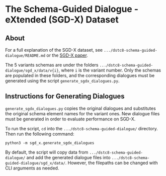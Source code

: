 # The Schema-Guided Dialogue - eXtended (SGD-X) Dataset

## About

For a full explanation of the SGD-X dataset, see
`.../dstc8-schema-guided-dialogue/README.md` or the
[SGD-X paper](https://arxiv.org/pdf/2110.06800.pdf).

The 5 variants schemas are under the folders
`.../dstc8-schema-guided-dialogue/sgd_x/data/v{i}`, where `i` is the variant
number. Only the schemas are populated in these folders, and the corresponding
dialogues must be generated using the script `generate_sgdx_dialogues.py`.

## Instructions for Generating Dialogues

`generate_sgdx_dialogues.py` copies the original dialogues and substitutes the
original schema element names for the variant ones. New dialogue files must be
generated in order to evaluate performance on SGD-X.

To run the script, `cd` into the `.../dstc8-schema-guided-dialogue/` directory.
Then run the following command:

```shell
python3 -m sgd_x.generate_sgdx_dialogues
```

By default, the script will copy data from `.../dstc8-schema-guided-dialogue/`
and add the generated dialogue files into
`.../dstc8-schema-guided-dialogue/sgd_x/data/`. However, the filepaths can be
changed with CLI arguments as needed.
